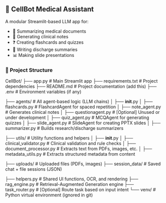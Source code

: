 ## 🧠 CellBot Medical Assistant

A modular Streamlit-based LLM app for:
- 📄 Summarizing medical documents
- 📝 Generating clinical notes
- ❓ Creating flashcards and quizzes
- 🧾 Writing discharge summaries
- 📊 Making slide presentations

### 📁 Project Structure
CellBot/
├── app.py                       # Main Streamlit app
├── requirements.txt            # Project dependencies
├── README.md                   # Project documentation (add this)
├── .env                        # Environment variables (if any)

├── agents/                     # All agent-based logic (LLM chains)
│   ├── __init__.py
│   ├── flashcards.py           # FlashcardAgent for spaced repetition
│   ├── note_agent.py           # Generates clinical notes
│   ├── questionagent.py        # [Optional] Unused or under development
│   ├── quiz_agent.py           # MCQAgent for generating quizzes
│   ├── slide_agent.py          # SlideAgent for creating PPTX slides
│   ├── summarizer.py           # Builds research/discharge summarizers

├── utils/                      # Utility functions and helpers
│   ├── __init__.py
│   ├── clinical_validator.py   # Clinical validation and rule checks
│   ├── document_processor.py   # Extracts text from PDFs, images, etc.
│   ├── metadata_utils.py       # Extracts structured metadata from content

├── uploads/                    # Uploaded files (PDFs, images)
├── session_data/               # Saved chat + file sessions (JSON)

├── helpers.py                  # Shared UI functions, OCR, and rendering
├── rag_engine.py               # Retrieval-Augmented Generation engine
├── task_router.py              # [Optional] Route task based on input intent
└── venv/                       # Python virtual environment (ignored in git)

